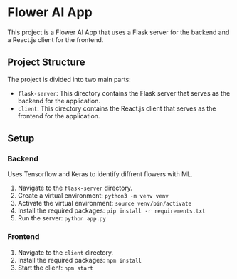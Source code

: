 # Flower AI App

This project is a Flower AI App that uses a Flask server for the backend and a React.js client for the frontend.

## Project Structure

The project is divided into two main parts:

- `flask-server`: This directory contains the Flask server that serves as the backend for the application.
- `client`: This directory contains the React.js client that serves as the frontend for the application.

## Setup

### Backend
Uses Tensorflow and Keras to identify diffrent flowers with ML.

1. Navigate to the `flask-server` directory.
2. Create a virtual environment: `python3 -m venv venv`
3. Activate the virtual environment: `source venv/bin/activate`
4. Install the required packages: `pip install -r requirements.txt`
5. Run the server: `python app.py`

### Frontend

1. Navigate to the `client` directory.
2. Install the required packages: `npm install`
3. Start the client: `npm start`
